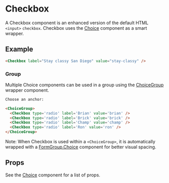 # Checkbox

A Checkbox component is an enhanced version of the default HTML `<input>` `checkbox`. Checkbox uses the [Choice](../Choice) component as a smart wrapper.


## Example

```html
<Checkbox label="Stay classy San Diego" value="stay-classy" />
```


### Group

Multiple Choice components can be used in a group using the [ChoiceGroup](../ChoiceGroup) wrapper component.

```html
Choose an anchor:

<ChoiceGroup>
  <Checkbox type='radio' label='Brian' value='brian' />
  <Checkbox type='radio' label='Brick' value='brick' />
  <Checkbox type='radio' label='Champ' value='champ' />
  <Checkbox type='radio' label='Ron' value='ron' />
</ChoiceGroup>
```

Note: When Checkbox is used within a `<ChoiceGroup>`, it is automatically wrapped with a [FormGroup.Choice](../FormGroup) component for better visual spacing.



## Props

See the [Choice](../Choice) component for a list of props.
